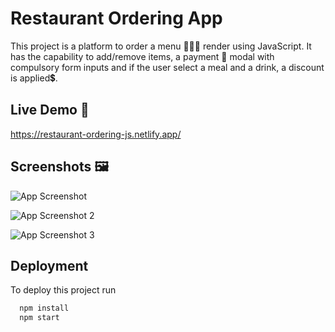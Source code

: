 
# Restaurant Ordering App

This project is a platform to order a menu 🍕🍔🍺 render using JavaScript. It has the capability to add/remove items, a payment 💸 modal with compulsory form inputs and if the user select a meal and a drink, a discount is applied💲.

## Live Demo 📱

https://restaurant-ordering-js.netlify.app/
## Screenshots 🖼️

![App Screenshot](https://i.postimg.cc/zGNZZh4g/screen-rest.png)

![App Screenshot 2](https://i.postimg.cc/5t9hjV49/screen-rest2.png)

![App Screenshot 3](https://i.postimg.cc/pd0gF6rf/screen-rest3.png)
## Deployment

To deploy this project run

```bash
  npm install
  npm start
```


